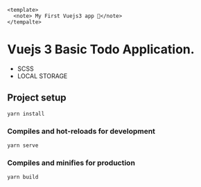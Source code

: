```
<template>
  <note> My First Vuejs3 app 🤝</note>
</tempalte>
```

# Vuejs 3 Basic Todo Application.

- SCSS
- LOCAL STORAGE

## Project setup
```
yarn install
```

### Compiles and hot-reloads for development
```
yarn serve
```

### Compiles and minifies for production
```
yarn build
```


